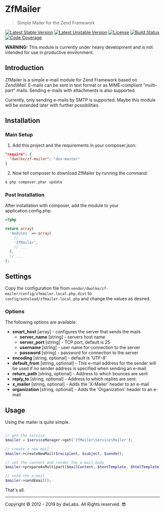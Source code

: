# ZfMailer
> Simple Mailer for the Zend Framework

[![Latest Stable Version][icon-stable]][link-stable] [![Latest Unstable Version][icon-unstable]][link-unstable] [![License][icon-license]][link-license] [![Build Status][icon-build]][link-build] [![Code Coverage][icon-codecov]][link-codecov]

**WARNING:** This module is currently under  heavy development and is not intended for use in productive environment.

## Introduction

ZfMailer is a simple e-mail module for Zend Framework based on *Zend\Mail*. E-mails can be sent in text format or as MIME-compliant "multi-part" mails. Sending e-mails with attachments is also supported.

Currently, only sending e-mails by SMTP is supported. Maybe this module will be extended later with further possibilities.

## Installation

### Main Setup

1. Add this project and the requirements in your composer.json:

```json
"require": {
  "dwolke/zf-mailer": "dev-master"
}
```

2. Now tell composer to download ZfMailer by running the command:

```bash
$ php composer.phar update
```

### Post Installation

After installation with composer, add the module to your application.config.php.

```php
<?php

return array(
  'modules' => array(
    // ...
    'ZfMailer',
    // ...
  ),
  // ...
);
```



## Settings

Copy the configuration file from `vendor/dwolke/zf-mailer/config/zfmailer.local.php.dist` to `config/autoload/zfmailer.local.php` and change the values as desired.

### Options

The following options are available:

* **smart_host** [array] - configures the server that sends the mails
  * **server_name** [string] - servers host name
  * **server_port** [string] - TCP port, default is 25
  * **username** [string] - user name for connection to the server
  * **password** [string] - password for connection to the server
* **encoding** [string, optional] - default is 'UTF-8'
* **default_from** [string, optional] - This e-mail address for the sender will be used if no sender address is specified when sending an e-mail.
* **return_path** [string, optional] - Address to which bounces are sent
* **reply_to** [string, optional] - Address to which replies are sent.
* **x_mailer** [string, optional] - Adds the 'X-Mailer' header to an e-mail
* **organization** [string, optional] - Adds the 'Organization' header to an e-mail

## Usage

Using the mailer is quite simple.

```php

// get the service
$mailer = $serviceManager->get('ZfMailer\Service\Mailer');

// create a new mail
$mailer->createNewMail($recipient, $subject, $sender);

// set the content and render the e-mail body
$mailer->prepareAsMultipart($mailContent, $textTemplate, $htmlTemplate);

// send the e-mail
$mailer->sendEmail();
```
That's all.



---
Copyright © 2012 - 2019 by dwLabs. All Rights reserved. 😎


[icon-stable]: https://poser.pugx.org/dwolke/zf-mailer/v/stable
[icon-unstable]: https://poser.pugx.org/dwolke/zf-mailer/v/unstable
[icon-license]: https://poser.pugx.org/dwolke/zf-mailer/license
[icon-build]: https://scrutinizer-ci.com/g/dwolke/ZfMailer/badges/build.png?b=develop
[icon-codecov]: https://scrutinizer-ci.com/g/dwolke/ZfMailer/badges/coverage.png?b=develop


[link-stable]: https://packagist.org/packages/dwolke/zf-mailer
[link-unstable]: https://packagist.org/packages/dwolke/zf-mailer
[link-license]: https://packagist.org/packages/dwolke/zf-mailer
[link-build]: https://scrutinizer-ci.com/g/dwolke/ZfMailer/build-status/develop
[link-codecov]: https://scrutinizer-ci.com/g/dwolke/ZfMailer/?branch=develop
